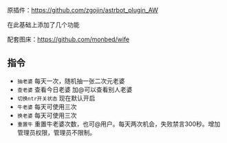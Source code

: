 原插件：https://github.com/zgojin/astrbot_plugin_AW


在此基础上添加了几个功能

配套图床：https://github.com/monbed/wife
## 指令 ##
- `抽老婆` 每天一次，随机抽一张二次元老婆
- `查老婆` 查看今日老婆 加@可以查看别人老婆
- `切换ntr开关状态` 现在默认开启
- `牛老婆` 每天可使用三次
- `换老婆` 每天可使用三次
- `重置牛` 重置牛老婆次数，也可@用户。每天两次机会，失败禁言300秒。增加管理员权限，管理员不限制。
